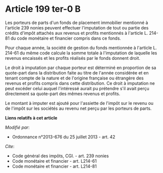 # Article 199 ter-0 B

Les porteurs de parts d'un fonds de placement immobilier mentionné à l'article 239 nonies peuvent effectuer l'imputation de
tout ou partie des crédits d'impôt attachés aux revenus et profits mentionnés à l'article L. 214-81 du code monétaire et
financier compris dans ce fonds. 

Pour chaque année, la société de gestion du fonds mentionnée à l'article L. 214-61 du même code calcule la somme totale à
l'imputation de laquelle les revenus encaissés et les profits réalisés par le fonds donnent droit. 

Le droit à imputation par chaque porteur est déterminé en proportion de sa quote-part dans la distribution faite au titre de
l'année considérée et en tenant compte de la nature et de l'origine française ou étrangère des revenus et profits compris
dans cette distribution. Ce droit à imputation ne peut excéder celui auquel l'intéressé aurait pu prétendre s'il avait perçu
directement sa quote-part des mêmes revenus et profits. 

Le montant à imputer est ajouté pour l'assiette de l'impôt sur le revenu ou de l'impôt sur les sociétés au revenu net perçu
par les porteurs de parts.

**Liens relatifs à cet article**

_Modifié par_:

  - Ordonnance n°2013-676 du 25 juillet 2013 - art. 42

_Cite_:

  - Code général des impôts, CGI. - art. 239 nonies
  - Code monétaire et financier - art. L214-61
  - Code monétaire et financier - art. L214-81
